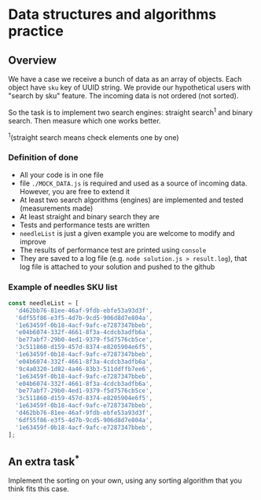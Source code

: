 # Data structures and algorithms practice

## Overview

We have a case we receive a bunch of data as an array of objects. Each object have `sku` key of UUID string. We provide our hypothetical users with "search by sku" feature.
The incoming data is not ordered (not sorted).

So the task is to implement two search engines: straight search<sup>1</sup> and binary search. Then measure which one works better.

<sup>1</sup>(straight search means check elements one by one)

### Definition of done

- All your code is in one file
- file `./MOCK_DATA.js` is required and used as a source of incoming data. However, you are free to extend it
- At least two search algorithms (engines) are implemented and tested (measurements made)
- At least straight and binary search they are
- Tests and performance tests are written
- `needleList` is just a given example you are welcome to modify and improve
- The results of performance test are printed using `console`
- They are saved to a log file (e.g. `node solution.js > result.log`), that log file is attached to your solution and pushed to the github

### Example of needles SKU list

```javascript
const needleList = [
  'd462bb76-81ee-46af-9fdb-ebfe53a93d3f',
  '6df55f86-e3f5-4d7b-9cd5-906d8d7e804a',
  '1e63459f-0b18-4acf-9afc-e7287347bbeb',
  'e04b6074-332f-4661-8f3a-4cdcb3adfb6a',
  'be77abf7-29b0-4ed1-9379-f5d7576cb5ce',
  '3c511860-d159-457d-8374-e8205904e6f5',
  '1e63459f-0b18-4acf-9afc-e7287347bbeb',
  'e04b6074-332f-4661-8f3a-4cdcb3adfb6a',
  '9c4a0320-1d82-4a46-83b3-511ddffb7ee6',
  '1e63459f-0b18-4acf-9afc-e7287347bbeb',
  'e04b6074-332f-4661-8f3a-4cdcb3adfb6a',
  'be77abf7-29b0-4ed1-9379-f5d7576cb5ce',
  '3c511860-d159-457d-8374-e8205904e6f5',
  '1e63459f-0b18-4acf-9afc-e7287347bbeb',
  'd462bb76-81ee-46af-9fdb-ebfe53a93d3f',
  '6df55f86-e3f5-4d7b-9cd5-906d8d7e804a',
  '1e63459f-0b18-4acf-9afc-e7287347bbeb',
];
```

## An extra task<sup>\*</sup>

Implement the sorting on your own, using any sorting algorithm that you think fits this case.
